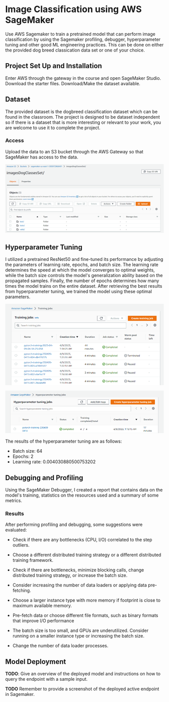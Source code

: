 # Image Classification using AWS SageMaker

Use AWS Sagemaker to train a pretrained model that can perform image classification by using the Sagemaker profiling, debugger, hyperparameter tuning and other good ML engineering practices. This can be done on either the provided dog breed classication data set or one of your choice.

## Project Set Up and Installation
Enter AWS through the gateway in the course and open SageMaker Studio. 
Download the starter files.
Download/Make the dataset available. 

## Dataset
The provided dataset is the dogbreed classification dataset which can be found in the classroom.
The project is designed to be dataset independent so if there is a dataset that is more interesting or relevant to your work, you are welcome to use it to complete the project.

### Access
Upload the data to an S3 bucket through the AWS Gateway so that SageMaker has access to the data. 

![S3](screenshot/s3.png)

## Hyperparameter Tuning
I utilized a pretrained ResNet50 and fine-tuned its performance by adjusting the parameters of learning rate, epochs, and batch size. The learning rate determines the speed at which the model converges to optimal weights, while the batch size controls the model's generalization ability based on the propagated samples. Finally, the number of epochs determines how many times the model trains on the entire dataset. After retrieving the best results from hyperparameter tuning, we trained the model using these optimal parameters.

![Training Job](screenshot/training_job.png)

![Hyperparameter Tuning](screenshot/hyperparameter_tuning.png)

The results of the hyperparameter tuning are as follows:

   - Batch size: 64
   - Epochs: 2
   - Learning rate: 0.004030880500753202

## Debugging and Profiling
Using the SageMaker Debugger, I created a report that contains data on the model's training, statistics on the resources used and a summary of some metrics.

### Results
After performing profiling and debugging, some suggestions were evaluated:

- Check if there are any bottlenecks (CPU, I/O) correlated to the step outliers.

- Choose a different distributed training strategy or a different distributed training framework. 	

- Check if there are bottlenecks, minimize blocking calls, change distributed training strategy, or increase the batch size. 

- Consider increasing the number of data loaders or applying data pre-fetching. 	

- Choose a larger instance type with more memory if footprint is close to maximum available memory. 

- Pre-fetch data or choose different file formats, such as binary formats that improve I/O performance

- The batch size is too small, and GPUs are underutilized. Consider running on a smaller instance type or increasing the batch size. 

- Change the number of data loader processes. 	

## Model Deployment
**TODO**: Give an overview of the deployed model and instructions on how to query the endpoint with a sample input.

**TODO** Remember to provide a screenshot of the deployed active endpoint in Sagemaker.

